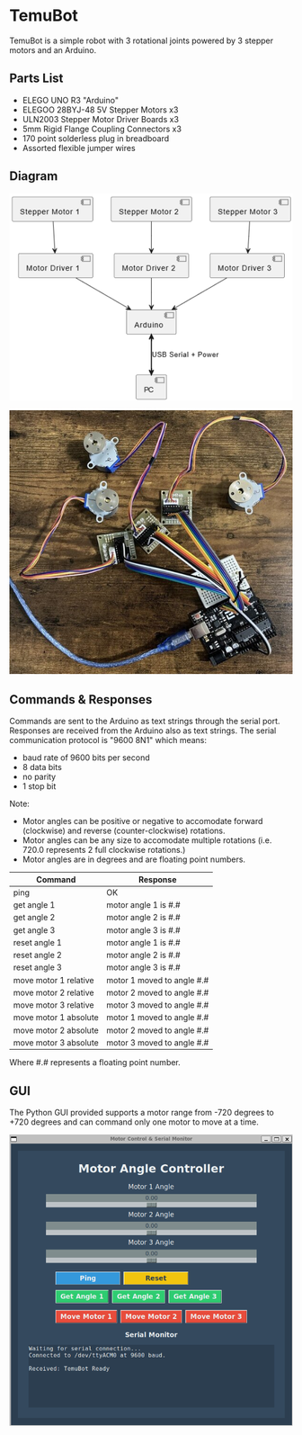 # TemuBot

TemuBot is a simple robot with 3 rotational joints powered by 3 stepper motors and an Arduino.

## Parts List

- ELEGO UNO R3 "Arduino"
- ELEGOO 28BYJ-48 5V Stepper Motors x3
- ULN2003 Stepper Motor Driver Boards x3
- 5mm Rigid Flange Coupling Connectors x3
- 170 point solderless plug in breadboard
- Assorted flexible jumper wires

## Diagram

<!--
```plantuml
@startuml
[Stepper Motor 1] -d-> [Motor Driver 1]
[Stepper Motor 2] -d-> [Motor Driver 2]
[Stepper Motor 3] -d-> [Motor Driver 3]
[Motor Driver 1] -d-> [Arduino]
[Motor Driver 2] -d-> [Arduino]
[Motor Driver 3] -d-> [Arduino]
[Arduino] <=d=> [PC] : USB Serial + Power
@enduml
```
-->

![TemuBot Diagram](temubot_diagram.png "TemuBot Diagram")

![TemuBot Image](temubot_image.jpg "TemuBot Image")

## Commands & Responses

Commands are sent to the Arduino as text strings through the serial port.
Responses are received from the Arduino also as text strings.
The serial communication protocol is "9600 8N1" which means:
- baud rate of 9600 bits per second
- 8 data bits
- no parity
- 1 stop bit

Note:
- Motor angles can be positive or negative to accomodate forward (clockwise) and reverse (counter-clockwise) rotations.
- Motor angles can be any size to accomodate multiple rotations (i.e. 720.0 represents 2 full clockwise rotations.)
- Motor angles are in degrees and are floating point numbers.

| Command               | Response
| --------------------- | -----------------------
| ping                  | OK
| get angle 1           | motor angle 1 is #.#
| get angle 2           | motor angle 2 is #.#
| get angle 3           | motor angle 3 is #.#
| reset angle 1         | motor angle 1 is #.#
| reset angle 2         | motor angle 2 is #.#
| reset angle 3         | motor angle 3 is #.#
| move motor 1 relative | motor 1 moved to angle #.#
| move motor 2 relative | motor 2 moved to angle #.#
| move motor 3 relative | motor 3 moved to angle #.#
| move motor 1 absolute | motor 1 moved to angle #.#
| move motor 2 absolute | motor 2 moved to angle #.#
| move motor 3 absolute | motor 3 moved to angle #.#

Where #.# represents a floating point number.

## GUI

The Python GUI provided supports a motor range from -720 degrees to +720 degrees and can command only one motor to move at a time.

![TemuBot GUI](temubot_gui.png "TemuBot GUI")
